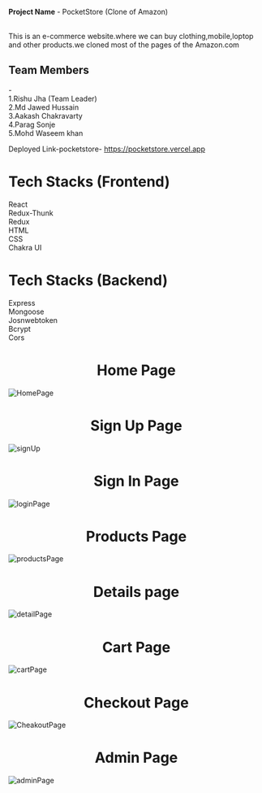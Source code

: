 <b>Project Name</b> - PocketStore (Clone of Amazon)<br><br>

This  is an e-commerce website.where we can buy clothing,mobile,loptop and other products.we cloned most of the pages of the Amazon.com


<h2>Team Members</h2>-<br>
1.Rishu Jha (Team Leader)<br>
2.Md Jawed Hussain<br>
3.Aakash Chakravarty<br>
4.Parag Sonje<br>
5.Mohd Waseem khan<br>

Deployed Link-pocketstore- <a>https://pocketstore.vercel.app</a>

<h1>Tech Stacks (Frontend)</h1>
React<br>
Redux-Thunk<br>
Redux<br>
HTML<br>
CSS<br>
Chakra UI<br>

<h1>Tech Stacks (Backend)</h1>
Express<br>
Mongoose<br>
Josnwebtoken<br>
Bcrypt<br>
Cors<br>



<h1 align ="center">Home Page</h1>

![HomePage](https://user-images.githubusercontent.com/107981893/231015267-eec7a44f-ce8b-4f0f-868e-87ef94ebd9f3.png)

<h1 align="center">Sign Up Page</h1>

![signUp](https://user-images.githubusercontent.com/107981893/231015334-149d16c9-f57d-42b6-aad8-316bf1d1b90c.png)

<h1 align="center">Sign In Page</h1>

![loginPage](https://user-images.githubusercontent.com/107981893/231017122-17c30174-bd2f-4b51-8931-3c185685550a.png)

<h1 align ="center">Products Page</h1>

![productsPage](https://user-images.githubusercontent.com/107981893/231017197-20ff35c1-0691-4cab-852d-3ef013d47f55.png)

<h1 align ="center">Details page</h1>

![detailPage](https://user-images.githubusercontent.com/107981893/231017285-7bdcad23-d534-4f16-a332-2e82a7f22468.png)

<h1 align ="center">Cart Page</h1>

![cartPage](https://user-images.githubusercontent.com/107981893/231017311-89bf5224-934b-4b37-81b3-8f552a4a4347.png)

<h1 align ="center">Checkout Page</h1>

![CheakoutPage](https://user-images.githubusercontent.com/107981893/231017344-937676b5-b9c5-4f41-a4a8-48e43ff8b7c4.png)

<h1 align ="center">Admin Page</h1>

![adminPage](https://user-images.githubusercontent.com/107981893/231017353-9f0eeb8b-8497-45c6-a4a5-960064fcc297.png)


